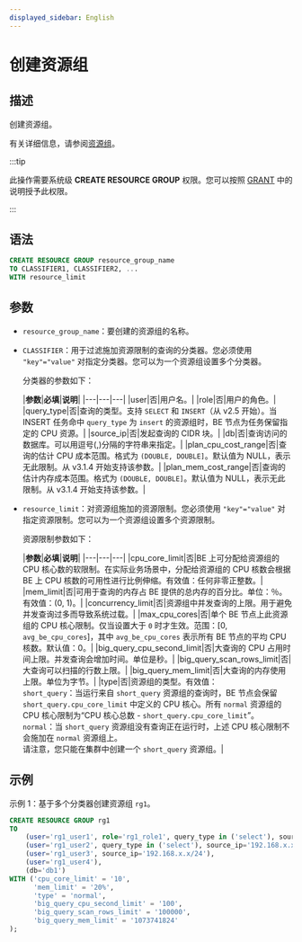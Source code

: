 ```yaml
---
displayed_sidebar: English
---
```


# 创建资源组

## 描述

创建资源组。

有关详细信息，请参阅[资源组](../../../administration/resource_group.md)。

:::tip

此操作需要系统级 **CREATE RESOURCE GROUP** 权限。您可以按照 [GRANT](../account-management/GRANT.md) 中的说明授予此权限。

:::

## 语法

```SQL
CREATE RESOURCE GROUP resource_group_name 
TO CLASSIFIER1, CLASSIFIER2, ...
WITH resource_limit
```

## 参数

- `resource_group_name`：要创建的资源组的名称。

- `CLASSIFIER`：用于过滤施加资源限制的查询的分类器。您必须使用 `"key"="value"` 对指定分类器。您可以为一个资源组设置多个分类器。

  分类器的参数如下：

  |**参数**|**必填**|**说明**|
|---|---|---|
  |user|否|用户名。|
  |role|否|用户的角色。|
  |query_type|否|查询的类型。支持 `SELECT` 和 `INSERT`（从 v2.5 开始）。当 INSERT 任务命中 `query_type` 为 `insert` 的资源组时，BE 节点为任务保留指定的 CPU 资源。|
  |source_ip|否|发起查询的 CIDR 块。|
  |db|否|查询访问的数据库。可以用逗号(,)分隔的字符串来指定。|
  |plan_cpu_cost_range|否|查询的估计 CPU 成本范围。格式为 `(DOUBLE, DOUBLE]`。默认值为 NULL，表示无此限制。从 v3.1.4 开始支持该参数。|
  |plan_mem_cost_range|否|查询的估计内存成本范围。格式为 `(DOUBLE, DOUBLE]`。默认值为 NULL，表示无此限制。从 v3.1.4 开始支持该参数。|

- `resource_limit`：对资源组施加的资源限制。您必须使用 `"key"="value"` 对指定资源限制。您可以为一个资源组设置多个资源限制。

  资源限制参数如下：

  |**参数**|**必填**|**说明**|
|---|---|---|
  |cpu_core_limit|否|BE 上可分配给资源组的 CPU 核心数的软限制。在实际业务场景中，分配给资源组的 CPU 核数会根据 BE 上 CPU 核数的可用性进行比例伸缩。有效值：任何非零正整数。|
  |mem_limit|否|可用于查询的内存占 BE 提供的总内存的百分比。单位：％。有效值：(0, 1)。|
  |concurrency_limit|否|资源组中并发查询的上限。用于避免并发查询过多而导致系统过载。|
  |max_cpu_cores|否|单个 BE 节点上此资源组的 CPU 核心限制。仅当设置大于 `0` 时才生效。范围：[0, `avg_be_cpu_cores`]，其中 `avg_be_cpu_cores` 表示所有 BE 节点的平均 CPU 核数。默认值：0。|
  |big_query_cpu_second_limit|否|大查询的 CPU 占用时间上限。并发查询会增加时间。单位是秒。|
  |big_query_scan_rows_limit|否|大查询可以扫描的行数上限。|
  |big_query_mem_limit|否|大查询的内存使用上限。单位为字节。|
  |type|否|资源组的类型。有效值：<br />`short_query`：当运行来自 `short_query` 资源组的查询时，BE 节点会保留 `short_query.cpu_core_limit` 中定义的 CPU 核心。所有 `normal` 资源组的 CPU 核心限制为“CPU 核心总数 - `short_query.cpu_core_limit`”。<br />`normal`：当 `short_query` 资源组没有查询正在运行时，上述 CPU 核心限制不会施加在 `normal` 资源组上。<br />请注意，您只能在集群中创建一个 `short_query` 资源组。|

## 示例

示例 1：基于多个分类器创建资源组 `rg1`。

```SQL
CREATE RESOURCE GROUP rg1
TO 
    (user='rg1_user1', role='rg1_role1', query_type in ('select'), source_ip='192.168.x.x/24'),
    (user='rg1_user2', query_type in ('select'), source_ip='192.168.x.x/24'),
    (user='rg1_user3', source_ip='192.168.x.x/24'),
    (user='rg1_user4'),
    (db='db1')
WITH ('cpu_core_limit' = '10',
      'mem_limit' = '20%',
      'type' = 'normal',
      'big_query_cpu_second_limit' = '100',
      'big_query_scan_rows_limit' = '100000',
      'big_query_mem_limit' = '1073741824'
);
```